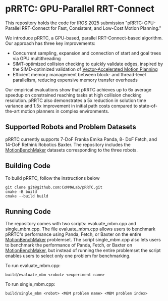 # pRRTC: GPU-Parallel RRT-Connect

This repository holds the code for IROS 2025 submission "pRRTC: GPU-Parallel RRT-Connect for Fast, Consistent, and Low-Cost Motion Planning."

We introduce pRRTC, a GPU-based, parallel RRT-Connect-based algorithm. Our approach has three key improvements: 
- Concurrent sampling, expansion and connection of start and goal trees via GPU multithreading
- SIMT-optimized collision checking to quickly validate edges, inspired by the SIMD-optimized validation of [Vector-Accelerated Motion Planning](https://github.com/KavrakiLab/vamp/tree/main)
- Efficient memory management between block- and thread-level parallelism, reducing expensive memory transfer overheads

Our empirical evaluations show that pRRTC achieves up to 6x average speedup on constrained reaching tasks at high collision checking resolution. pRRTC also demonstrates a 5x reduction in solution time variance and 1.5x improvement in initial path costs compared to state-of-the-art motion planners in complex environments.

## Supported Robots and Problem Datasets
pRRTC currently supports 7-DoF Franka Emika Panda, 8- DoF Fetch, and 14-DoF Rethink Robotics Baxter. The repository includes the [MotionBenchMaker](https://github.com/KavrakiLab/motion_bench_maker) datasets corresponding to the three robots.

## Building Code
To build pRRTC, follow the instructions below
```
git clone git@github.com:CoMMALab/pRRTC.git
cmake -B build
cmake --build build
```

## Running Code
The repository comes with two scripts: evaluate_mbm.cpp and single_mbm.cpp. The file evaluate_mbm.cpp allows users to benchmark pRRTC's performance using Panda, Fetch, or Baxter on the entire [MotionBenchMaker](https://github.com/KavrakiLab/motion_bench_maker) problemset. The script single_mbm.cpp also lets users to benchmark the performance of Panda, Fetch, or Baxter on [MotionBenchMaker](https://github.com/KavrakiLab/motion_bench_maker), but instead of running the entire problemset the script enables users to select only one problem for benchmarking.

To run evaluate_mbm.cpp:
```
build/evaluate_mbm <robot> <experiment name>
```

To run single_mbm.cpp:
```
build/single_mbm <robot> <MBM problem name> <MBM problem index>
```



